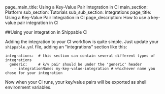page_main_title: Using a Key-Value Pair Integration in CI
main_section: Platform
sub_section: Tutorials
sub_sub_section: Integrations
page_title: Using a Key-Value Pair Integration in CI
page_description: How to use a key-value pair integration in CI


##Using your integration in Shippable CI

Adding the integration to your CI workflow is quite simple.  Just update your `shippable.yml` file, adding an "integrations" section like this:
```
integrations:  # this section can contain several different types of integrations
  generic:     # k/v pair should be under the 'generic' header
    - integrationName: my-key-value-integration # whichever name you chose for your integration
```

Now when your CI runs, your key/value pairs will be exported as shell environment variables.
